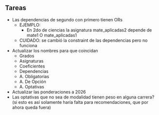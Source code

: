 ## Tareas

 - Las dependencias de segundo con primero tienen ORs
    - EJEMPLO:
        - En 2do de ciencias la asignatura mate_aplicadas2 depende de mate1 O mate_aplicadas1
    - CUIDADO: se cambió la constraint de las dependencias pero no funciona
 - Actualizar los nombres para que coincidan
    - Grados
    - Asignaturas
    - Coeficientes
    - Dependencias
    - A. Obligatorias
    - A. De Opción
    - A. Optativas
 - Actualizar las ponderaciones a 2026
 - Las optativas que no sea de modalidad tienen peso en alguna carrera? (si esto es así solamente haría falta para recomendaciones, que por ahora queda fuera)